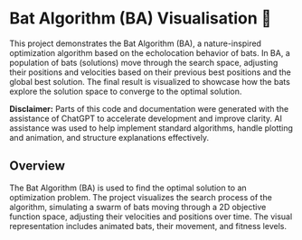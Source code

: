 # Bat Algorithm (BA) Visualisation 🦇

This project demonstrates the Bat Algorithm (BA), a nature-inspired optimization algorithm based on the echolocation behavior of bats. In BA, a population of bats (solutions) move through the search space, adjusting their positions and velocities based on their previous best positions and the global best solution. The final result is visualized to showcase how the bats explore the solution space to converge to the optimal solution.

**Disclaimer:** Parts of this code and documentation were generated with the assistance of ChatGPT to accelerate development and improve clarity. AI assistance was used to help implement standard algorithms, handle plotting and animation, and structure explanations effectively.

## Overview

The Bat Algorithm (BA) is used to find the optimal solution to an optimization problem. The project visualizes the search process of the algorithm, simulating a swarm of bats moving through a 2D objective function space, adjusting their velocities and positions over time. The visual representation includes animated bats, their movement, and fitness levels.